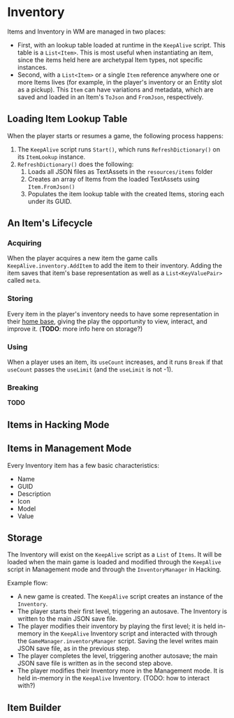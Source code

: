 # Inventory

Items and Inventory in WM are managed in two places:

-   First, with an lookup table loaded at runtime in the `KeepAlive` script. This table is a `List<Item>`. This is most useful when instantiating an item, since the items held here are archetypal Item types, not specific instances.
-   Second, with a `List<Item>` or a single `Item` reference anywhere one or more Items lives (for example, in the player's inventory or an Entity slot as a pickup). This `Item` can have variations and metadata, which are saved and loaded in an Item's `ToJson` and `FromJson`, respectively.

## Loading Item Lookup Table

When the player starts or resumes a game, the following process happens:

1.  The `KeepAlive` script runs `Start()`, which runs `RefreshDictionary()` on its `ItemLookup` instance.
1.  `RefreshDictionary()` does the following:
    1.  Loads all JSON files as TextAssets in the `resources/items` folder
    1.  Creates an array of Items from the loaded TextAssets using `Item.FromJson()`
    1.  Populates the item lookup table with the created Items, storing each under its GUID.

## An Item's Lifecycle

### Acquiring

When the player acquires a new item the game calls `KeepAlive.inventory.AddItem` to add the item to their inventory. Adding the item saves that item's base representation as well as a `List<KeyValuePair>` called `meta`.

### Storing

Every item in the player's inventory needs to have some representation in their [home base](/home-base/), giving the play the opportunity to view, interact, and improve it. (**TODO**: more info here on storage?)

### Using

When a player uses an item, its `useCount` increases, and it runs `Break` if that `useCount` passes the `useLimit` (and the `useLimit` is not -1).

### Breaking

**TODO**

## Items in Hacking Mode

## Items in Management Mode

Every Inventory item has a few basic characteristics:

-   Name
-   GUID
-   Description
-   Icon
-   Model
-   Value

## Storage

The Inventory will exist on the `KeepAlive` script as a `List` of `Items`. It will be loaded when the main game is loaded and modified through the `KeepAlive` script in Management mode and through the `InventoryManager` in Hacking.

Example flow:

-   A new game is created. The `KeepAlive` script creates an instance of the `Inventory`.
-   The player starts their first level, triggering an autosave. The Inventory is written to the main JSON save file.
-   The player modifies their inventory by playing the first level; it is held in-memory in the `KeepAlive` Inventory script and interacted with through the `GameManager.inventoryManager` script. Saving the level writes main JSON save file, as in the previous step.
-   The player completes the level, triggering another autosave; the main JSON save file is written as in the second step above.
-   The player modifies their Inventory more in the Management mode. It is held in-memory in the `KeepAlive` Inventory. (TODO: how to interact with?)

## Item Builder

<item-builder/>
